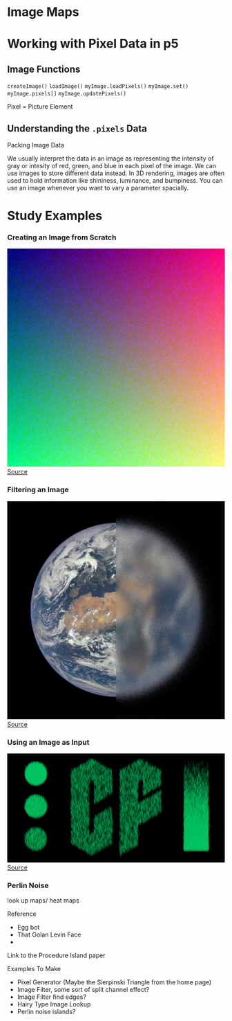
# Image Maps



# Working with Pixel Data in p5

## Image Functions
`createImage()`
`loadImage()`
`myImage.loadPixels()`
`myImage.set()`
`myImage.pixels[]`
`myImage.updatePixels()`

Pixel = Picture Element
## Understanding the `.pixels` Data
Packing Image Data

We usually interpret the data in an image as representing the intensity of gray or intesity of red, green, and blue in each pixel of the image. We can use images to store different data instead. In 3D rendering, images are often used to hold information like shininess, luminance, and bumpiness. You can use an image whenever you want to vary a parameter spacially. 

# Study Examples

### Creating an Image from Scratch
![Create Image](https://raw.githubusercontent.com/jbakse/p5_sketches/master/sketch_createimage/output.jpg)
[Source](https://github.com/jbakse/p5_sketches/tree/master/sketch_createimage)

### Filtering an Image
![Image Filter](https://raw.githubusercontent.com/jbakse/p5_sketches/master/sketch_filter/output.jpg)
[Source](https://github.com/jbakse/p5_sketches/tree/master/sketch_filter)


### Using an Image as Input
![Image Filter](https://raw.githubusercontent.com/jbakse/p5_sketches/master/sketch_grass/output.jpg)
[Source](https://github.com/jbakse/p5_sketches/tree/master/sketch_grass)






### Perlin Noise
look up maps/ heat maps


Reference
- Egg bot
- That Golan Levin Face 
- 

Link to the Procedure Island paper


Examples To Make
- Pixel Generator (Maybe the Sierpinski Triangle from the home page)
- Image Filter, some sort of split channel effect?
- Image Filter find edges?
- Hairy Type Image Lookup
- Perlin noise islands?
